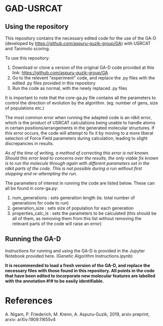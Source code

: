# GAD-USRCAT

## Using the repository
This repository contains the necessary edited code for the use of the GA-D (developed by https://github.com/aspuru-guzik-group/GA) with USRCAT and Tanimoto scoring.

To use this repository:
1. Download or clone a version of the original GA-D code provided at this link: https://github.com/aspuru-guzik-group/GA
2. Go to the relevent "experiment" code, and replace the .py files with the edited .py files provided in this repository
3. Run the code as normal, with the newly replaced .py files

It is important to note that the core-ga.py file contains all the parameters to control the direction of evolution by the algorithm. (eg. number of gens, size of populations etc.)

The most common error when running the adapted code is an rdkit error, which is the product of USRCAT calculations being unable to handle atoms in certain positions/arrangements in the generated molecular structures. If this error occurs, the code will attempt to fix it by moving to a more liberal selection of Force Field parameters during calculation, leading to slight discrepancies in results. 

*As of the time of writing, a method of correcting this error is not known. Should this error lead to concerns over the results, the only viable fix known is to run the molecule through again with different parameters set in the rdkit parts of the code. This is not possible during a run without first stopping and re-attempting the run.*

The parameters of interest in running the code are listed below. These can all be found in core-ga.py:
1. num_generations          : sets generation length (ie. total number of generations for code to run)
2. generation_size          : sets size of population for each generation
3. properties_calc_ls       : sets the parameters to be calculated (this should be all of them, as removing them from this list without removing the relevant parts of the code will raise an error)

## Running the GA-D
Instructions for running and using the GA-D is provided in the Jupyter Notebook provided here. (Genetic Algorithm Instructions.ipynb)

**It is recommended to load a fresh version of the GA-D, and replace the necessary files with those found in this repository. All points in the code that have been edited to incorporate new molecular features are labelled with the annotation #!# to be easily identifiable.**

# References
A. Nigam, P. Friederich, M. Krenn, A. Aspuru-Guzik, 2019, arxiv preprint, arxiv: arXiv:1909.11655v4
